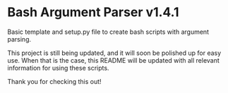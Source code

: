 # Bash Argument Parser v1.4.1

Basic template and setup.py file to create bash scripts with argument parsing.

This project is still being updated, and it will soon be polished up for easy use.
When that is the case, this README will be updated with all relevant information for using these scripts.

Thank you for checking this out!
